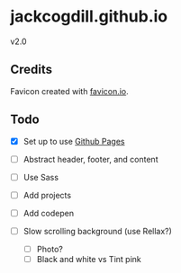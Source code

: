# jackcogdill.github.io
v2.0

## Credits

Favicon created with [favicon.io](https://favicon.io/).

## Todo

- [x] Set up to use [Github Pages](https://github.com/facebook/create-react-app/blob/master/packages/react-scripts/template/README.md#github-pages)
- [ ] Abstract header, footer, and content
- [ ] Use Sass

- [ ] Add projects
- [ ] Add codepen
- [ ] Slow scrolling background (use Rellax?)
    - [ ] Photo?
    - [ ] Black and white vs Tint pink
